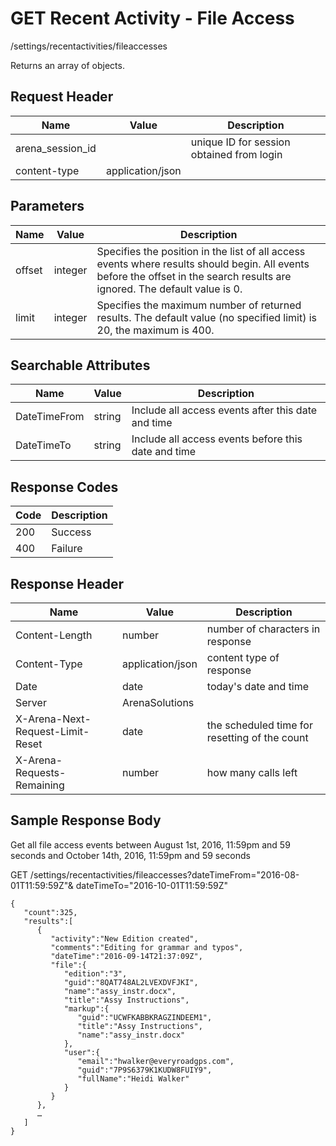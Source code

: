 # GET Recent Activity - File Access


/settings/recentactivities/fileaccesses

Returns an array of  objects.

## Request Header

| Name | Value | Description |
|  --- |  --- |  --- | 
| arena_session_id |   | unique ID for session obtained from login |
| content\-type | application/json |   |

## Parameters

| Name | Value | Description |
|  --- |  --- |  --- | 
| offset | integer | Specifies the position in the list of all access events where results should begin. All events before the offset in the search results are ignored. The default value is 0.  |
| limit | integer | Specifies the maximum number of returned results. The default value \(no specified limit\) is 20, the maximum is 400. |

## Searchable Attributes

| Name | Value | Description |
|  --- |  --- |  --- | 
| DateTimeFrom | string | Include all access events after this date and time |
| DateTimeTo | string | Include all access events before this date and time |

## Response Codes

| Code | Description |
|  --- |  --- | 
| 200 | Success |
| 400 | Failure |

## Response Header

| Name | Value | Description |
|  --- |  --- |  --- | 
| Content\-Length | number | number of characters in response |
| Content\-Type | application/json | content type of response |
| Date | date | today's date and time |
| Server | ArenaSolutions |   |
| X\-Arena\-Next\-Request\-Limit\-Reset  | date | the scheduled time for resetting of the count |
| X\-Arena\-Requests\-Remaining  | number | how many calls left |

## Sample Response Body
Get all file access events between August 1st, 2016, 11:59pm and 59 seconds and October 14th, 2016, 11:59pm and 59 seconds



GET /settings/recentactivities/fileaccesses?dateTimeFrom="2016\-08\-01T11:59:59Z"& dateTimeTo="2016\-10\-01T11:59:59Z"

```
{  
   "count":325,
   "results":[  
      {  
         "activity":"New Edition created",
         "comments":"Editing for grammar and typos",
         "dateTime":"2016-09-14T21:37:09Z",
         "file":{  
            "edition":"3",
            "guid":"8QAT748AL2LVEXDVFJKI",
            "name":"assy_instr.docx",
            "title":"Assy Instructions",
            "markup":{  
               "guid":"UCWFKABBKRAGZINDEEM1",
               "title":"Assy Instructions",
               "name":"assy_instr.docx"
            },
            "user":{  
               "email":"hwalker@everyroadgps.com",
               "guid":"7P9S6379K1KUDW8FUIY9",
               "fullName":"Heidi Walker"
            }
         }
      },
      …
   ]
}
```
